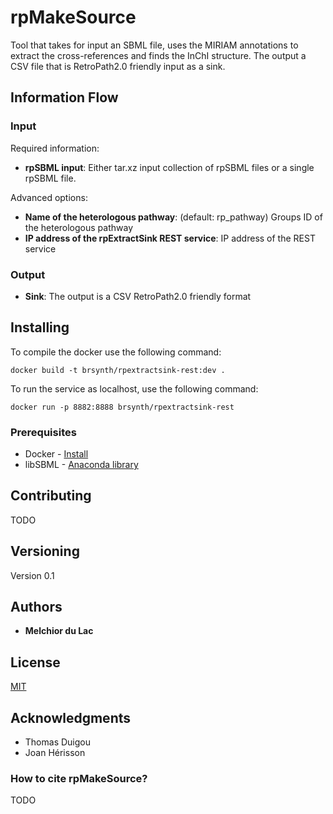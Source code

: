 # rpMakeSource

Tool that takes for input an SBML file, uses the MIRIAM annotations to extract the cross-references and finds the InChI structure. The output a CSV file that is RetroPath2.0 friendly input as a sink. 

## Information Flow

### Input

Required information:
* **rpSBML input**: Either tar.xz input collection of rpSBML files or a single rpSBML file.

Advanced options:
* **Name of the heterologous pathway**: (default: rp_pathway) Groups ID of the heterologous pathway
* **IP address of the rpExtractSink REST service**: IP address of the REST service

### Output

* **Sink**: The output is a CSV RetroPath2.0 friendly format 

## Installing

To compile the docker use the following command:

```
docker build -t brsynth/rpextractsink-rest:dev .
```

To run the service as localhost, use the following command:

```
docker run -p 8882:8888 brsynth/rpextractsink-rest
```

### Prerequisites

* Docker - [Install](https://docs.docker.com/v17.09/engine/installation/)
* libSBML - [Anaconda library](https://anaconda.org/SBMLTeam/python-libsbml)

## Contributing

TODO

## Versioning

Version 0.1

## Authors

* **Melchior du Lac** 

## License

[MIT](https://github.com/Galaxy-SynBioCAD/rpExtractSink/blob/master/LICENSE)

## Acknowledgments

* Thomas Duigou
* Joan Hérisson

### How to cite rpMakeSource?

TODO
